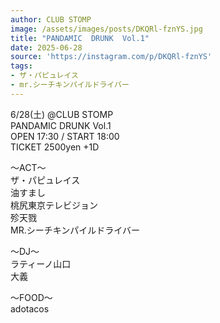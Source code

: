 ```yaml
---
author: CLUB STOMP
image: /assets/images/posts/DKQRl-fznYS.jpg
title: "PANDAMIC  DRUNK  Vol.1"
date: 2025-06-28
source: 'https://instagram.com/p/DKQRl-fznYS'
tags:
- ザ・パピュレイス
- mr.シーチキンパイルドライバー
---
```

6/28(土) @CLUB STOMP<br>
PANDAMIC  DRUNK  Vol.1<br>
OPEN 17:30 / START 18:00<br>
TICKET 2500yen +1D

〜ACT〜<br>
ザ・パピュレイス<br>
油すまし<br>
桃尻東京テレビジョン<br>
殄天戮<br>
MR.シーチキンパイルドライバー

〜DJ〜<br>
ラティーノ山口<br>
大義

〜FOOD〜<br>
adotacos